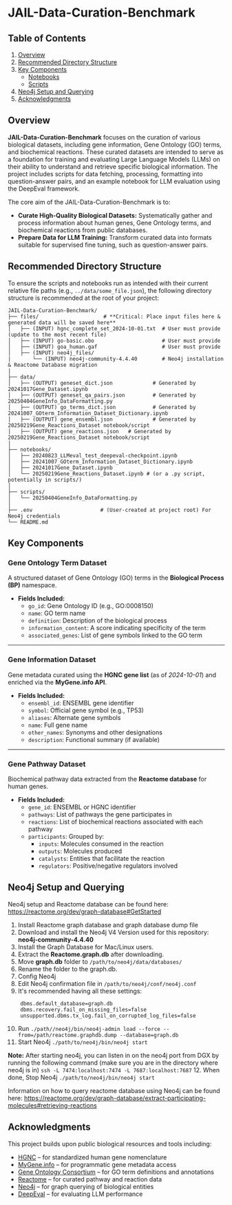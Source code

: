 # JAIL-Data-Curation-Benchmark
## Table of Contents
1.  [Overview](#overview)
2.  [Recommended Directory Structure](#recommended-directory-structure)
3.  [Key Components](#key-components)
    *   [Notebooks](#notebooks)
    *   [Scripts](#scripts)
4.  [Neo4j Setup and Querying](#neo4j-setup-and-querying)
5.  [Acknowledgments](#acknowledgments)

## Overview
**JAIL-Data-Curation-Benchmark** focuses on the curation of various biological datasets, including gene information, Gene Ontology (GO) terms, and biochemical reactions. These curated datasets are intended to serve as a foundation for training and evaluating Large Language Models (LLMs) on their ability to understand and retrieve specific biological information. The project includes scripts for data fetching, processing, formatting into question-answer pairs, and an example notebook for LLM evaluation using the DeepEval framework.

The core aim of the JAIL-Data-Curation-Benchmark is to:
*   **Curate High-Quality Biological Datasets:** Systematically gather and process information about human genes, Gene Ontology terms, and biochemical reactions from public databases.
*   **Prepare Data for LLM Training:** Transform curated data into formats suitable for supervised fine tuning, such as question-answer pairs.

## Recommended Directory Structure
To ensure the scripts and notebooks run as intended with their current relative file paths (e.g., `../data/some_file.json`), the following directory structure is recommended at the root of your project:
```
JAIL-Data-Curation-Benchmark/
├── files/                     # **Critical: Place input files here & generated data will be saved here**
│   ├── (INPUT) hgnc_complete_set_2024-10-01.txt  # User must provide (update to the most recent file)
│   ├── (INPUT) go-basic.obo                      # User must provide
│   ├── (INPUT) goa_human.gaf                     # User must provide
│   ├── (INPUT) neo4j_files/
|       └── (INPUT) neo4j-community-4.4.40        # Neo4j installation & Reactome Database migration
|        
├── data/
│   ├── (OUTPUT) geneset_dict.json             # Generated by 20241017Gene_Dataset.ipynb
│   ├── (OUTPUT) geneset_qa_pairs.json         # Generated by 20250404GeneInfo_DataFormatting.py
│   ├── (OUTPUT) go_terms_dict.json            # Generated by 20241007_GOterm_Information_Dataset_Dictionary.ipynb
│   ├── (OUTPUT) gene_ensembl.json             # Generated by 20250219Gene_Reactions_Dataset notebook/script
│   ├── (OUTPUT) gene_reactions.json   # Generated by 20250219Gene_Reactions_Dataset notebook/script
│
├── notebooks/
│   ├── 20240823_LLMeval_test_deepeval-checkpoint.ipynb
│   ├── 20241007_GOterm_Information_Dataset_Dictionary.ipynb
│   ├── 20241017Gene_Dataset.ipynb
│   └── 20250219Gene_Reactions_Dataset.ipynb # (or a .py script, potentially in scripts/)
│
├── scripts/
│   └── 20250404GeneInfo_DataFormatting.py
│
├── .env                      # (User-created at project root) For Neo4j credentials
└── README.md
```
## Key Components
### Gene Ontology Term Dataset

A structured dataset of Gene Ontology (GO) terms in the **Biological Process (BP)** namespace.

- **Fields Included:**
  - `go_id`: Gene Ontology ID (e.g., GO:0008150)
  - `name`: GO term name
  - `definition`: Description of the biological process
  - `information_content`: A score indicating specificity of the term
  - `associated_genes`: List of gene symbols linked to the GO term

---

### Gene Information Dataset

Gene metadata curated using the **HGNC gene list** (as of *2024-10-01*) and enriched via the **MyGene.info API**.

- **Fields Included:**
  - `ensembl_id`: ENSEMBL gene identifier
  - `symbol`: Official gene symbol (e.g., TP53)
  - `aliases`: Alternate gene symbols
  - `name`: Full gene name
  - `other_names`: Synonyms and other designations
  - `description`: Functional summary (if available)

---

### Gene Pathway Dataset

Biochemical pathway data extracted from the **Reactome database** for human genes.

- **Fields Included:**
  - `gene_id`: ENSEMBL or HGNC identifier
  - `pathways`: List of pathways the gene participates in
  - `reactions`: List of biochemical reactions associated with each pathway
  - `participants`: Grouped by:
    - `inputs`: Molecules consumed in the reaction
    - `outputs`: Molecules produced
    - `catalysts`: Entities that facilitate the reaction
    - `regulators`: Positive/negative regulators involved

## Neo4j Setup and Querying

Neo4j setup and Reactome database can be found here: https://reactome.org/dev/graph-database#GetStarted

1. Install Reactome graph database and graph database dump file
2. Download and install the Neo4j V4
        Version used for this repository: **neo4j-community-4.4.40**
3. Install the Graph Database for Mac/Linux users.
4. Extract the **Reactome.graph.db** after downloading.
5. Move **graph.db** folder to ``/path/to/neo4j/data/databases/``
6. Rename the folder to the graph.db.
7. Config Neo4j
8. Edit Neo4j confirmation file in ``/path/to/neo4j/conf/neo4j.conf``
9. It's recommended having all these settings:
```
    dbms.default_database=graph.db
    dbms.recovery.fail_on_missing_files=false
    unsupported.dbms.tx_log.fail_on_corrupted_log_files=false
```
10. Run ``./path//neo4j/bin/neo4j-admin load --force --from=/path/reactome.graphdb.dump --database=graph.db``
11. Start Neo4j ``./path/to/neo4j/bin/neo4j start``

**Note:** After starting neo4j, you can listen in on the neo4j port from DGX by running the following command (make sure you are in the directory where neo4j is in)
``ssh -L 7474:localhost:7474 -L 7687:localhost:7687``
12. When done, Stop Neo4j ``./path/to/neo4j/bin/neo4j start``

Information on how to query reactome database using Neo4j can be found here: https://reactome.org/dev/graph-database/extract-participating-molecules#retrieving-reactions
## Acknowledgments

This project builds upon public biological resources and tools including:

- [HGNC](https://www.genenames.org/) – for standardized human gene nomenclature
- [MyGene.info](https://mygene.info/) – for programmatic gene metadata access
- [Gene Ontology Consortium](http://geneontology.org/) – for GO term definitions and annotations
- [Reactome](https://reactome.org/) – for curated pathway and reaction data
- [Neo4j](https://neo4j.com/) – for graph querying of biological entities
- [DeepEval](https://github.com/confident-ai/deepeval) – for evaluating LLM performance





